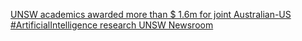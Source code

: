 [UNSW academics awarded more than $ 1.6m for joint Australian-US #ArtificialIntelligence research   UNSW Newsroom](https://qi.tc/qi/111501)